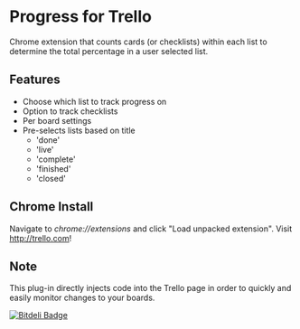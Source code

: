 # Progress for Trello

Chrome extension that counts cards (or checklists) within each list to determine the total percentage in a user selected list.


## Features

- Choose which list to track progress on
- Option to track checklists
- Per board settings
- Pre-selects lists based on title
	- 'done'
	- 'live'
	- 'complete'
	- 'finished'
	- 'closed'


## Chrome Install

Navigate to *chrome://extensions* and click "Load unpacked extension". Visit http://trello.com!


## Note

This plug-in directly injects code into the Trello page in order to quickly and easily monitor changes to your boards.



[![Bitdeli Badge](https://d2weczhvl823v0.cloudfront.net/Cycododge/Progress-For-Trello/trend.png)](https://bitdeli.com/free "Bitdeli Badge")
